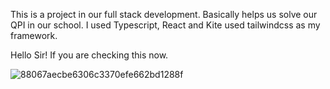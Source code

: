 This is a project in our full stack development. Basically helps us solve our QPI in our school. I used Typescript, React and Kite used tailwindcss as my framework. 

Hello Sir! If you are checking this now. 

![88067aecbe6306c3370efe662bd1288f](https://github.com/jayinnhahn/My-Grades/assets/60001990/34d95676-b86a-4f9a-922b-7d2636acb29c)
